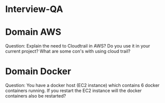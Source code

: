 # Interview-QA

# Domain AWS

Question: Explain the need to Cloudtrail in AWS? Do you use it in your current project? What are some con's with using cloud trail?



# Domain Docker

Question: You have a docker host (EC2 instance) which contains 6 docker containers running. If you restart the EC2 instance will the docker containers also be restarted?
